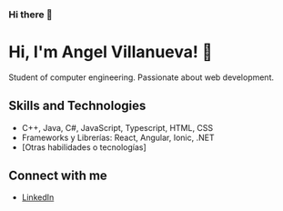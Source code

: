 ### Hi there 👋

# Hi, I'm Angel Villanueva! 👋

Student of computer engineering. Passionate about web development.

## Skills and Technologies

- C++, Java, C#, JavaScript, Typescript, HTML, CSS
- Frameworks y Librerías: React, Angular, Ionic, .NET
- [Otras habilidades o tecnologías]

## Connect with me

- [LinkedIn](https://www.linkedin.com/in/avillanuevasac/)

